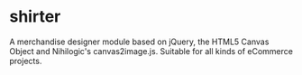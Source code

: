 shirter
=======

A merchandise designer module based on jQuery, the HTML5 Canvas Object and Nihilogic's canvas2image.js. Suitable for all kinds of eCommerce projects.
